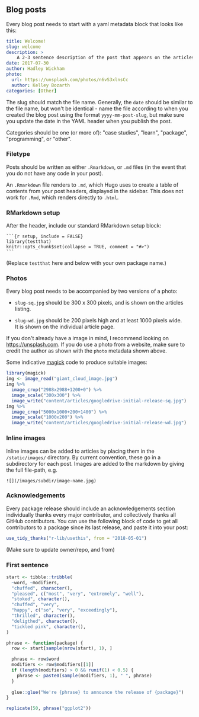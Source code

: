 ## Blog posts

Every blog post needs to start with a yaml metadata block that looks like this:

```yaml
title: Welcome!
slug: welcome
description: >
    A 2-3 sentence description of the post that appears on the articles page.
date: 2017-07-30
author: Hadley Wickham
photo:
  url: https://unsplash.com/photos/n6vS3xlnsCc
  author: Kelley Bozarth
categories: [Other]
```

The slug should match the file name. Generally, the `date` should be similar to the file name, but won't be identical - name the file according to when you created the blog post using the format `yyyy-mm-post-slug`, but make sure you update the date in the YAML header when you publish the post.

Categories should be one (or more of): "case studies", "learn", "package", "programming", or "other".

### Filetype

Posts should be written as either `.Rmarkdown`, or `.md` files (in the event that you do not have any code in your post). 

An `.Rmarkdown` file renders to `.md`, which Hugo uses to create a table of contents from your post headers, displayed in the sidebar. This does not work for `.Rmd`, which renders directly to `.html`.

### RMarkdown setup

After the header, include our standard RMarkdown setup block:

````
```{r setup, include = FALSE}
library(testthat)
knitr::opts_chunk$set(collapse = TRUE, comment = "#>")
```
````

(Replace `testthat` here and below with your own package name.)

### Photos

Every blog post needs to be accompanied by two versions of a photo:

* `slug-sq.jpg` should be 300 x 300 pixels, and is shown on the articles listing.

* `slug-wd.jpg` should be 200 pixels high and at least 1000 pixels wide.  
  It is shown on the individual article page.
  
If you don't already have a image in mind, I recommend looking on <https://unsplash.com>. If you do use a photo from a website, make sure to credit the author as shown with the `photo` metadata shown above.

Some indicative [magick](https://cran.r-project.org/web/packages/magick/vignettes/intro.html) code to produce suitable images:

```R
library(magick)
img <- image_read("giant_cloud_image.jpg")
img %>% 
  image_crop("2988x2988+1200+0") %>% 
  image_scale("300x300") %>% 
  image_write("content/articles/googledrive-initial-release-sq.jpg")
img %>% 
  image_crop("5000x1000+200+1400") %>% 
  image_scale("1000x200") %>% 
  image_write("content/articles/googledrive-initial-release-wd.jpg")
```

### Inline images

Inline images can be added to articles by placing them in the `/static/images/` 
directory. By current convention, these go in a subdirectory for each post.
Images are added to the markdown by giving the full file-path, e.g.

```
![](/images/subdir/image-name.jpg)
```

### Acknowledgements

Every package release should include an acknowledgements section individually thanks every major contributor, and collectively thanks all GitHub contributors. You can use the following block of code to get all contributors to a package since its last release, and paste it into your post:

```R
use_tidy_thanks("r-lib/usethis", from = "2018-05-01")
```

(Make sure to update owner/repo, and from)

### First sentence

```R
start <- tibble::tribble(
  ~word, ~modifiers,
  "chuffed", character(),
  "pleased", c("most", "very", "extremely", "well"),
  "stoked", character(),
  "chuffed", "very",
  "happy", c("so", "very", "exceedingly"),
  "thrilled", character(),
  "deligthed", character(),
  "tickled pink", character(),
)

phrase <- function(package) {
  row <- start[sample(nrow(start), 1), ]

  phrase <- row$word
  modifiers <- row$modifiers[[1]]
  if (length(modifiers) > 0 && runif(1) < 0.5) {
    phrase <- paste0(sample(modifiers, 1), " ", phrase)
  }
  
  glue::glue("We're {phrase} to announce the release of {package}")
}

replicate(50, phrase("ggplot2"))
```
